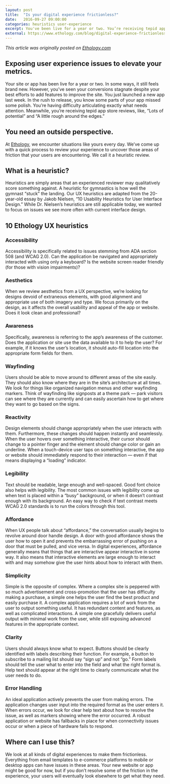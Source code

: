 ```yaml
---
layout: post
title:  "Is your digital experience frictionless?"
date:   2016-09-27 09:00:00
categories: heuristics user-experience
excerpt: You've been live for a year or two. You’re receiving tepid app store reviews and customer feedback. You need an outside perspective to articulate issues with your UX.
external: https://www.ethology.com/blog/digital-experience-frictionless/
---
```


_This article was originally posted on [Ethology.com](https://www.ethology.com/blog/digital-experience-frictionless/?ref=seanricenet)_

## Exposing user experience issues to elevate your metrics.

Your site or app has been live for a year or two. In some ways, it still feels brand new. However, you’ve seen your conversions stagnate despite your best efforts to add features to improve the site. You just launched a new app last week. In the rush to release, you know some parts of your app missed some polish. You’re having difficulty articulating exactly what needs attention. Meanwhile, you’re receiving tepid app store reviews, like, “Lots of potential” and “A little rough around the edges.”

## You need an outside perspective.

At [Ethology](https://www.ethology.com), we encounter situations like yours every day. We’ve come up with a quick process to review your experience to uncover those areas of friction that your users are encountering. We call it a heuristic review.

## What is a heuristic?

Heuristics are simply areas that an experienced reviewer may qualitatively score something against. A heuristic for gymnastics is how well the gymnast “stuck” the landing. Our UX heuristics are adapted from the 20-year-old essay by Jakob Nielsen, “10 Usability Heuristics for User Interface Design.” While Dr. Nielsen’s heuristics are still applicable today, we wanted to focus on issues we see more often with current interface design.

## 10 Ethology UX heuristics

### Accessibility

Accessibility is specifically related to issues stemming from ADA section 508 (and WCAG 2.0). Can the application be navigated and appropriately interacted with using only a keyboard? Is the website screen reader friendly (for those with vision impairments)?

### Aesthetics

When we review aesthetics from a UX perspective, we’re looking for designs devoid of extraneous elements, with good alignment and appropriate use of both imagery and type. We focus primarily on the design, as it affects the overall usability and appeal of the app or website. Does it look clean and professional?

### Awareness

Specifically, awareness is referring to the app’s awareness of the customer. Does the application or site use the data available to it to help the user? For example, if it knows the user’s location, it should auto-fill location into the appropriate form fields for them.

### Wayfinding

Users should be able to move around to different areas of the site easily. They should also know where they are in the site’s architecture at all times. We look for things like organized navigation menus and other wayfinding markers. Think of wayfinding like signposts at a theme park — park visitors can see where they are currently and can easily ascertain how to get where they want to go based on the signs.

### Reactivity

Design elements should change appropriately when the user interacts with them. Furthermore, these changes should happen instantly and seamlessly. When the user hovers over something interactive, their cursor should change to a pointer finger and the element should change color or gain an underline. When a touch-device user taps on something interactive, the app or website should immediately respond to their interaction — even if that means displaying a “loading” indicator.

### Legibility

Text should be readable, large enough and well-spaced. Good font choice also helps with legibility. The most common issues with legibility come up when text is placed within a “busy” background, or when it doesn’t contrast enough with its background. An easy way to check if text contrast meets WCAG 2.0 standards is to run the colors through this tool.

### Affordance

When UX people talk about “affordance,” the conversation usually begins to revolve around door handle design. A door with good affordance shows the user how to open it and prevents the embarrassing error of pushing on a door that must be pulled, and vice versa. In digital experiences, affordance generally means that things that are interactive appear interactive in some way. It also means that interactive elements are large enough to interact with and may somehow give the user hints about how to interact with them.

### Simplicity

Simple is the opposite of complex. Where a complex site is peppered with so much advertisement and cross-promotion that the user has difficulty making a purchase, a simple one helps the user find the best product and easily purchase it. A complex application requires a lot of work from the user to output something useful. It has redundant content and features, as well as complicated interactions. A simple one gracefully delivers useful output with minimal work from the user, while still exposing advanced features in the appropriate context.

### Clarity

Users should always know what to expect. Buttons should be clearly identified with labels describing their function. For example, a button to subscribe to a mailing list should say “sign up” and not “go.” Form labels should tell the user what to enter into the field and what the right format is. Help text should appear at the right time to clearly communicate what the user needs to do.

### Error Handling

An ideal application actively prevents the user from making errors. The application changes user input into the required format as the user enters it. When errors occur, we look for clear help text about how to resolve the issue, as well as markers showing where the error occurred. A robust application or website has fallbacks in place for when connectivity issues occur or when a piece of hardware fails to respond.

## Where can I use this?

We look at all kinds of digital experiences to make them frictionless. Everything from email templates to e-commerce platforms to mobile or desktop apps can have issues in these areas. Your new website or app might be good for now, but if you don’t resolve some of the friction in the experience, your users will eventually look elsewhere to get what they need.
